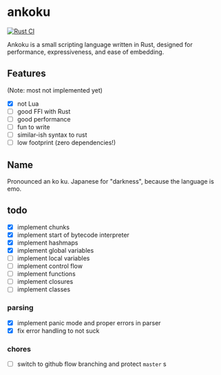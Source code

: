 # ankoku

[![Rust CI](https://github.com/ankoku-lang/ankoku/actions/workflows/ci.yml/badge.svg)](https://github.com/ankoku-lang/ankoku/actions/workflows/ci.yml)

Ankoku is a small scripting language written in Rust, designed for performance, expressiveness, and ease of embedding.

## Features

(Note: most not implemented yet)

-   [x] not Lua
-   [ ] good FFI with Rust
-   [ ] good performance
-   [ ] fun to write
-   [ ] similar-ish syntax to rust
-   [ ] low footprint (zero dependencies!)

## Name

Pronounced an ko ku. Japanese for "darkness", because the language is emo.

## todo

-   [x] implement chunks
-   [x] implement start of bytecode interpreter
-   [x] implement hashmaps
-   [x] implement global variables
-   [ ] implement local variables
-   [ ] implement control flow
-   [ ] implement functions
-   [ ] implement closures
-   [ ] implement classes

### parsing

-   [x] implement panic mode and proper errors in parser
-   [x] fix error handling to not suck

### chores

-   [ ] switch to github flow branching and protect `master`
        s
